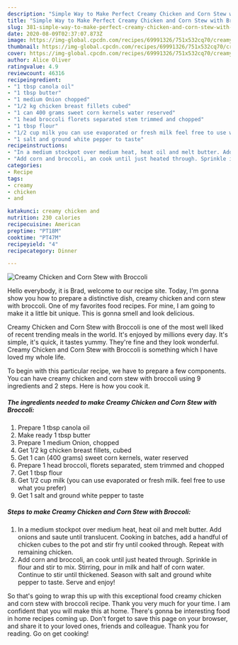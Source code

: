 ```yaml
---
description: "Simple Way to Make Perfect Creamy Chicken and Corn Stew with Broccoli"
title: "Simple Way to Make Perfect Creamy Chicken and Corn Stew with Broccoli"
slug: 381-simple-way-to-make-perfect-creamy-chicken-and-corn-stew-with-broccoli
date: 2020-08-09T02:37:07.873Z
image: https://img-global.cpcdn.com/recipes/69991326/751x532cq70/creamy-chicken-and-corn-stew-with-broccoli-recipe-main-photo.jpg
thumbnail: https://img-global.cpcdn.com/recipes/69991326/751x532cq70/creamy-chicken-and-corn-stew-with-broccoli-recipe-main-photo.jpg
cover: https://img-global.cpcdn.com/recipes/69991326/751x532cq70/creamy-chicken-and-corn-stew-with-broccoli-recipe-main-photo.jpg
author: Alice Oliver
ratingvalue: 4.9
reviewcount: 46316
recipeingredient:
- "1 tbsp canola oil"
- "1 tbsp butter"
- "1 medium Onion chopped"
- "1/2 kg chicken breast fillets cubed"
- "1 can 400 grams sweet corn kernels water reserved"
- "1 head broccoli florets separated stem trimmed and chopped"
- "1 tbsp flour"
- "1/2 cup milk you can use evaporated or fresh milk feel free to use what you prefer"
- "1 salt and ground white pepper to taste"
recipeinstructions:
- "In a medium stockpot over medium heat, heat oil and melt butter. Add onions and saute until translucent. Cooking in batches, add a handful of chicken cubes to the pot and stir fry until cooked through. Repeat with remaining chicken."
- "Add corn and broccoli, an cook until just heated through. Sprinkle in flour and stir to mix. Stirring, pour in milk and half of corn water. Continue to stir until thickened. Season with salt and ground white pepper to taste. Serve and enjoy!"
categories:
- Recipe
tags:
- creamy
- chicken
- and

katakunci: creamy chicken and 
nutrition: 230 calories
recipecuisine: American
preptime: "PT18M"
cooktime: "PT47M"
recipeyield: "4"
recipecategory: Dinner

---
```



![Creamy Chicken and Corn Stew with Broccoli](https://img-global.cpcdn.com/recipes/69991326/751x532cq70/creamy-chicken-and-corn-stew-with-broccoli-recipe-main-photo.jpg)

Hello everybody, it is Brad, welcome to our recipe site. Today, I'm gonna show you how to prepare a distinctive dish, creamy chicken and corn stew with broccoli. One of my favorites food recipes. For mine, I am going to make it a little bit unique. This is gonna smell and look delicious.

Creamy Chicken and Corn Stew with Broccoli is one of the most well liked of recent trending meals in the world. It's enjoyed by millions every day. It's simple, it's quick, it tastes yummy. They're fine and they look wonderful. Creamy Chicken and Corn Stew with Broccoli is something which I have loved my whole life.




To begin with this particular recipe, we have to prepare a few components. You can have creamy chicken and corn stew with broccoli using 9 ingredients and 2 steps. Here is how you cook it.

<!--inarticleads1-->

##### The ingredients needed to make Creamy Chicken and Corn Stew with Broccoli:

1. Prepare 1 tbsp canola oil
1. Make ready 1 tbsp butter
1. Prepare 1 medium Onion, chopped
1. Get 1/2 kg chicken breast fillets, cubed
1. Get 1 can (400 grams) sweet corn kernels, water reserved
1. Prepare 1 head broccoli, florets separated, stem trimmed and chopped
1. Get 1 tbsp flour
1. Get 1/2 cup milk (you can use evaporated or fresh milk. feel free to use what you prefer)
1. Get 1 salt and ground white pepper to taste




<!--inarticleads2-->

##### Steps to make Creamy Chicken and Corn Stew with Broccoli:

1. In a medium stockpot over medium heat, heat oil and melt butter. Add onions and saute until translucent. Cooking in batches, add a handful of chicken cubes to the pot and stir fry until cooked through. Repeat with remaining chicken.
1. Add corn and broccoli, an cook until just heated through. Sprinkle in flour and stir to mix. Stirring, pour in milk and half of corn water. Continue to stir until thickened. Season with salt and ground white pepper to taste. Serve and enjoy!




So that's going to wrap this up with this exceptional food creamy chicken and corn stew with broccoli recipe. Thank you very much for your time. I am confident that you will make this at home. There's gonna be interesting food in home recipes coming up. Don't forget to save this page on your browser, and share it to your loved ones, friends and colleague. Thank you for reading. Go on get cooking!
